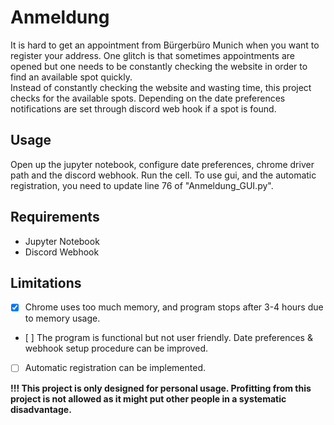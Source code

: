 # Anmeldung
It is hard to get an appointment from Bürgerbüro Munich when you want to register your address. 
One glitch is that sometimes appointments are opened but one needs to be constantly checking the website in order to find an available spot quickly.  
Instead of constantly checking the website and wasting time, this project checks for the available spots. Depending on the date preferences notifications are set through discord web hook if a spot is found.

## Usage
Open up the jupyter notebook, configure date preferences, chrome driver path and the discord webhook. Run the cell.
To use gui, and the automatic registration, you need to update line 76 of "Anmeldung_GUI.py".

## Requirements
* Jupyter Notebook
* Discord Webhook

## Limitations
- [X] Chrome uses too much memory, and program stops after 3-4 hours due to memory usage.
- [ ] The program is functional but not user friendly. Date preferences & webhook setup procedure can be improved.
- [ ] Automatic registration can be implemented.


<b>!!! This project is only designed for personal usage. Profitting from this project is not allowed as it might put other people in a systematic disadvantage. </b>

